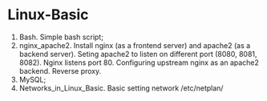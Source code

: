 # Linux-Basic
1. Bash. Simple bash script;
2. nginx_apache2. Install nginx (as a frontend server) and apache2 (as a backend server). Seting apache2 to listen on different port (8080, 8081, 8082). Nginx listens port 80. Configuring upstream nginx as an apache2 backend. Reverse proxy.
3. MySQL;
4. Networks_in_Linux_Basic. Basic setting network /etc/netplan/
